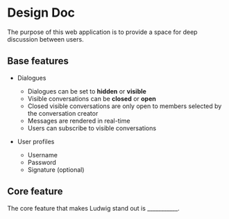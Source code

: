 # Design Doc

The purpose of this web application is to provide a space for deep discussion between users.

## Base features

- Dialogues
    - Dialogues can be set to **hidden** or **visible**
    - Visible conversations can be **closed** or **open**
    - Closed visible conversations are only open to members selected by the conversation creator
    - Messages are rendered in real-time
    - Users can subscribe to visible conversations

- User profiles
    - Username
    - Password
    - Signature (optional)

## Core feature

The core feature that makes Ludwig stand out is ___________.
